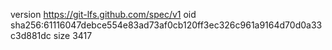 version https://git-lfs.github.com/spec/v1
oid sha256:61116047debce554e83ad73af0cb120ff3ec326c961a9164d70d0a33c3d881dc
size 3417
